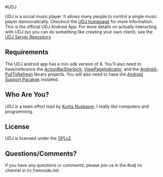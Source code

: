 #UDJ

UDJ is a social music player. It allows many people to control
a single music player democratically. Checkout the
[UDJ homepage][home] for more information. This is the official
UDJ Android App. For more details on actually interacting with
UDJ (so you can do something like creating your own client), see the [UDJ Server Repository][server].

## Requirements
The UDJ android app has a min-sdk version of 8. You'll also need to have/reference the
[ActionBarSherlock][abs], [ViewPageIndicator][vpi], and the [Android-PullToRefresh][aptr] library projects. You will also need to have
the [Android Support Pacakge][asp] installed.


## Who Are You?

UDJ is a team effort lead by [Kurtis Nusbaum][kln].
I really like computers and programming.

## License
UDJ is licensed under the [GPLv2][gpl].

## Questions/Comments?

If you have any questions or comments, please join us in the 
\#udj irc channel in irc.freenode.net

[home]:https://www.udjplayer.com
[server]:https://github.com/klnusbaum/UDJ-Server
[kln]:https://github.com/klnusbaum/
[gpl]:https://github.com/klnusbaum/UDJ-Android-Client/blob/master/LICENSE
[abs]:http://actionbarsherlock.com/
[vpi]:http://viewpagerindicator.com/
[asp]:http://developer.android.com/sdk/compatibility-library.html
[aptr]:https://github.com/chrisbanes/Android-PullToRefresh
